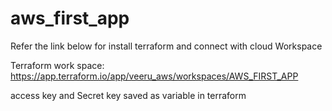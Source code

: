 # aws_first_app

Refer the link below for install terraform and connect with cloud Workspace


Terraform work space:
https://app.terraform.io/app/veeru_aws/workspaces/AWS_FIRST_APP

access key and Secret key saved as variable in terraform
